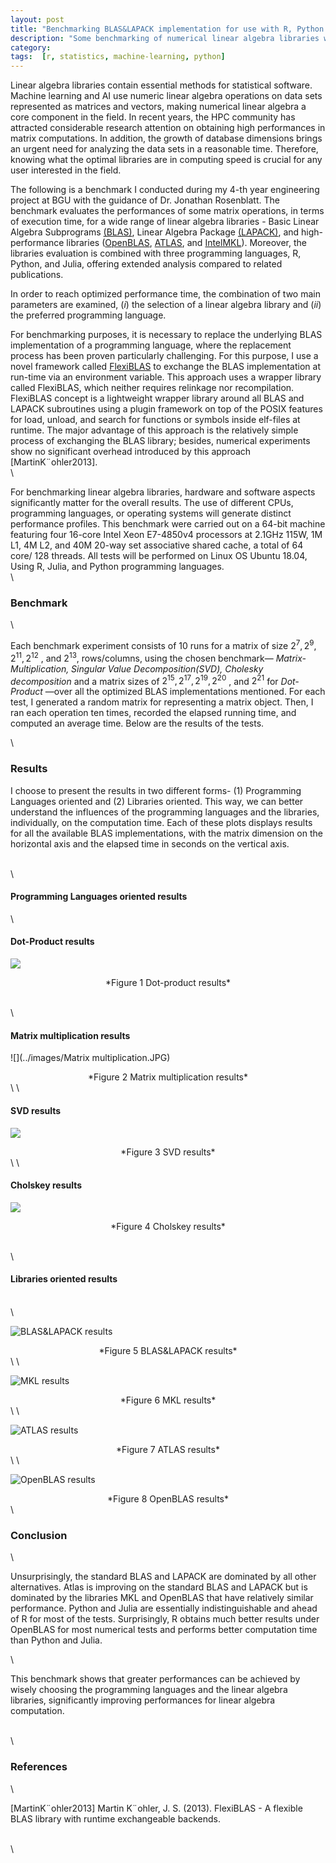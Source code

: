 ```yaml
---
layout: post
title: "Benchmarking BLAS&LAPACK implementation for use with R, Python and Julia"
description: "Some benchmarking of numerical linear algebra libraries with R, Python, and Julia"
category: 
tags:  [r, statistics, machine-learning, python]
---
```


Linear algebra libraries contain essential methods for statistical software. 
Machine learning and AI use numeric linear algebra operations on data sets represented as matrices and vectors, making numerical linear algebra a core component in the field. 
In recent years, the HPC community has attracted considerable research attention on obtaining high performances in matrix computations. 
In addition, the growth of database dimensions brings an urgent need for analyzing the data sets in a reasonable time. 
Therefore, knowing what the optimal libraries are in computing speed is crucial for any user interested in the field. 

The following is a benchmark I conducted during my 4-th year engineering project at BGU with the guidance of Dr. Jonathan Rosenblatt. 
The benchmark evaluates the performances of some matrix operations, in terms of execution time, for a wide range of linear algebra libraries - Basic Linear Algebra Subprograms [(BLAS)]( http://www.netlib.org/blas/), Linear Algebra Package [(LAPACK)](  http://www.netlib.org/lapack/), and high-performance libraries ([OpenBLAS]( https://www.openblas.net), [ATLAS]( http://math-atlas.sourceforge.net/), and [IntelMKL]( https://software.intel.com/content/www/us/en/develop/tools/oneapi/components/onemkl.html#gs.btl752)). 
Moreover, the libraries evaluation  is combined with three programming languages, R, Python, and Julia, offering extended analysis compared to related publications.

In order to reach optimized performance time, the combination of two main parameters are examined, $(i)$ the selection of a linear algebra library and $(ii)$ the preferred programming language.

For benchmarking purposes, it is necessary to replace the underlying BLAS implementation of a programming language, where the replacement process has been proven particularly challenging. 
For this purpose, I use a novel framework called [FlexiBLAS](https://www.mpi-magdeburg.mpg.de/projects/flexiblas) to exchange the BLAS implementation at run-time via an environment variable. 
This approach uses a wrapper library called FlexiBLAS, which neither requires relinkage nor recompilation. 
FlexiBLAS concept is a lightweight wrapper library around all BLAS and LAPACK subroutines using a plugin framework on top of the POSIX features for load, unload, and search for functions or symbols inside elf-files at runtime. 
The major advantage of this approach is the relatively simple process of exchanging the BLAS library; besides, numerical experiments show no significant overhead introduced by this approach [MartinK¨ohler2013].
\
\

For benchmarking linear algebra libraries, hardware and software aspects significantly matter for the overall results. 
The use of different CPUs, programming languages, or operating systems will generate distinct performance profiles. 
This benchmark were carried out on a 64-bit machine featuring four 16-core Intel Xeon E7-4850v4 processors at 2.1GHz 115W, 1M L1, 4M L2, and 40M 20-way set associative shared cache, a total of 64 core/ 128 threads. 
All tests will be performed on Linux OS Ubuntu 18.04, Using R, Julia, and Python programming languages. 
\
\


### Benchmark

\

Each benchmark experiment consists of 10 runs for a matrix of size $2^7 , 2^9 , 2^{11} , 2^{12}$ , and $2^{13}$, rows/columns, using the chosen benchmark— *Matrix-Multiplication, Singular Value Decomposition(SVD), Cholesky decomposition* and a matrix sizes of $2^{15} , 2^{17} , 2^{19} , 2^{20}$ , and $2^{21}$ for *Dot-Product* —over all the optimized BLAS implementations mentioned. 
For each test, I generated a random matrix for representing a matrix object. 
Then, I ran each operation ten times, recorded the elapsed running time, and computed an average time. 
Below are the results of the tests.

\

### Results

I choose to present the results in two different forms- $(1)$ Programming Languages oriented and $(2)$ Libraries oriented. 
This way, we can better understand the influences of the programming languages and the libraries, individually, on the computation time. 
Each of these plots displays results for all the available BLAS implementations, with the matrix dimension on the horizontal axis and the elapsed time in seconds on the vertical axis.

\
\

#### **Programming Languages oriented results**
\

#### Dot-Product results
 
![](../images/Dot-product.JPG)
<center>*Figure 1 Dot-product results*</center>

\
\

#### Matrix multiplication results
 
![](../images/Matrix multiplication.JPG)
<center>*Figure 2 Matrix multiplication results*</center>
\
\

#### SVD results
 
![](../images/SVD.JPG)
<center>*Figure 3 SVD results*</center>
\
\

#### Cholskey results
 
![](../images/Cholesky.JPG)
<center>*Figure 4 Cholskey results*</center>

\
\

#### **Libraries oriented results**

\
\

 
![](../images/BLAS&LAPACK.JPG "BLAS&LAPACK results")
<center>*Figure 5 BLAS&LAPACK results*</center>
\
\

 
![](../images/MKL.JPG "MKL results")
<center>*Figure 6 MKL results*</center>
\
\

 
![](../images/ATLAS.JPG "ATLAS results")
<center>*Figure 7 ATLAS results*</center>
\
\

 
![](../images/OpenBLAS.JPG "OpenBLAS results")
<center>*Figure 8 OpenBLAS results*</center>
\

### Conclusion

\

Unsurprisingly, the standard BLAS and LAPACK are dominated by all other alternatives. 
Atlas is improving on the standard BLAS and LAPACK but is dominated by the libraries MKL and OpenBLAS that have relatively similar performance. 
Python and Julia are essentially indistinguishable and ahead of R for most of the tests. 
Surprisingly, R obtains much better results under OpenBLAS for most numerical tests and performs better computation time than Python and Julia.

\

This benchmark shows that greater performances can be achieved by wisely choosing the programming languages and the linear algebra libraries, significantly improving performances for linear algebra computation.

\
\

### References

\

[MartinK¨ohler2013] Martin K¨ohler, J. S. (2013). FlexiBLAS - A flexible BLAS library with runtime exchangeable backends.

\
\







